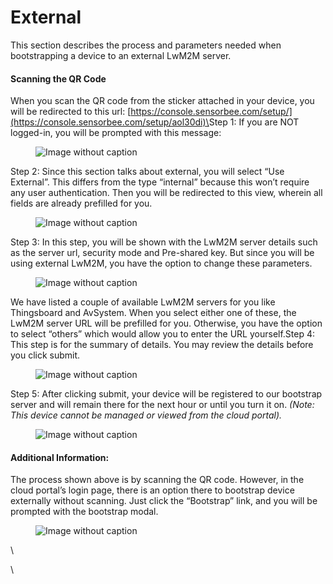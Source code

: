 # External

This section describes the process and parameters needed when bootstrapping a device to an external LwM2M server.

#### Scanning the QR Code <a href="#b66cc33d283641889e0ebb214816958f" id="b66cc33d283641889e0ebb214816958f"></a>

When you scan the QR code from the sticker attached in your device, you will be redirected to this url: [https://console.sensorbee.com/setup/](https://console.sensorbee.com/setup/aol30di)\<peeringcode>Step 1: If you are NOT logged-in, you will be prompted with this message:

<figure><img src="https://image-forwarder.notaku.so/aHR0cHM6Ly93d3cubm90aW9uLnNvL2ltYWdlL2h0dHBzJTNBJTJGJTJGczMtdXMtd2VzdC0yLmFtYXpvbmF3cy5jb20lMkZzZWN1cmUubm90aW9uLXN0YXRpYy5jb20lMkY3MzZkYWViNS05MWEyLTQzNGItODUyMS0yYmUxNTc0ODgyM2YlMkZVbnRpdGxlZC5wbmc_dGFibGU9YmxvY2smc3BhY2VJZD04YTlhZWQwNi1mODQ0LTRkZTQtYjk2Yi1jMTUyNjkzMWM1NTcmaWQ9MmM5NmNkNTEtNjJhMS00NTc2LWFmNTMtMjUwZGY0MGE5M2IwJmNhY2hlPXYyJndpZHRoPTExMDEuOTc0OTc1NTg1OTM3NQ==" alt="Image without caption"><figcaption></figcaption></figure>

Step 2: Since this section talks about external, you will select “Use External”. This differs from the type “internal” because this won’t require any user authentication. Then you will be redirected to this view, wherein all fields are already prefilled for you.

<figure><img src="https://image-forwarder.notaku.so/aHR0cHM6Ly93d3cubm90aW9uLnNvL2ltYWdlL2h0dHBzJTNBJTJGJTJGczMtdXMtd2VzdC0yLmFtYXpvbmF3cy5jb20lMkZzZWN1cmUubm90aW9uLXN0YXRpYy5jb20lMkY4MDFhYmIzMS1iZDUyLTQ4ZWItOTQ4ZS02MWExMjFlOWFkOWQlMkZVbnRpdGxlZC5wbmc_dGFibGU9YmxvY2smc3BhY2VJZD04YTlhZWQwNi1mODQ0LTRkZTQtYjk2Yi1jMTUyNjkzMWM1NTcmaWQ9ZTlhMjUwYzQtODc5Mi00MjE5LTg5YTQtMTA0NWY1MWY1YTEwJmNhY2hlPXYyJndpZHRoPTExMDQuNzU=" alt="Image without caption"><figcaption></figcaption></figure>

Step 3: In this step, you will be shown with the LwM2M server details such as the server url, security mode and Pre-shared key. But since you will be using external LwM2M, you have the option to change these parameters.

<figure><img src="https://image-forwarder.notaku.so/aHR0cHM6Ly93d3cubm90aW9uLnNvL2ltYWdlL2h0dHBzJTNBJTJGJTJGczMtdXMtd2VzdC0yLmFtYXpvbmF3cy5jb20lMkZzZWN1cmUubm90aW9uLXN0YXRpYy5jb20lMkYxY2YyODBiMy00YTBmLTRjYzEtYjk5ZC1jMWFhMTQ4OGU0OTIlMkZVbnRpdGxlZC5wbmc_dGFibGU9YmxvY2smc3BhY2VJZD04YTlhZWQwNi1mODQ0LTRkZTQtYjk2Yi1jMTUyNjkzMWM1NTcmaWQ9NTg3NmUzMTgtOTg1Ny00MWQ1LWIzYzQtMTc0Mjk4MDlkNmI0JmNhY2hlPXYyJndpZHRoPTExMDQuNzU=" alt="Image without caption"><figcaption></figcaption></figure>

We have listed a couple of available LwM2M servers for you like Thingsboard and AvSystem. When you select either one of these, the LwM2M server URL will be prefilled for you. Otherwise, you have the option to select “others” which would allow you to enter the URL yourself.Step 4: This step is for the summary of details. You may review the details before you click submit.

<figure><img src="https://image-forwarder.notaku.so/aHR0cHM6Ly93d3cubm90aW9uLnNvL2ltYWdlL2h0dHBzJTNBJTJGJTJGczMtdXMtd2VzdC0yLmFtYXpvbmF3cy5jb20lMkZzZWN1cmUubm90aW9uLXN0YXRpYy5jb20lMkY4OTQ2YmZmYi0xZTIwLTRiODgtOTIzNy01YmJiZTFkMTI4MjMlMkZVbnRpdGxlZC5wbmc_dGFibGU9YmxvY2smc3BhY2VJZD04YTlhZWQwNi1mODQ0LTRkZTQtYjk2Yi1jMTUyNjkzMWM1NTcmaWQ9MjllZTZiNzMtOGQ4ZC00NzEyLTg5MTUtODViMTY3NWM3N2I4JmNhY2hlPXYyJndpZHRoPTExMDQuNzc1MDI0NDE0MDYyNQ==" alt="Image without caption"><figcaption></figcaption></figure>

Step 5: After clicking submit, your device will be registered to our bootstrap server and will remain there for the next hour or until you turn it on. _(Note: This device cannot be managed or viewed from the cloud portal)._

<figure><img src="https://image-forwarder.notaku.so/aHR0cHM6Ly93d3cubm90aW9uLnNvL2ltYWdlL2h0dHBzJTNBJTJGJTJGczMtdXMtd2VzdC0yLmFtYXpvbmF3cy5jb20lMkZzZWN1cmUubm90aW9uLXN0YXRpYy5jb20lMkZhZGE4YTU4Yi03YWY2LTQ5NWUtOWFhNi0xNDEwMDkxYTg3MWMlMkZVbnRpdGxlZC5wbmc_dGFibGU9YmxvY2smc3BhY2VJZD04YTlhZWQwNi1mODQ0LTRkZTQtYjk2Yi1jMTUyNjkzMWM1NTcmaWQ9MmEwMDZhYzgtMzQzMC00OWI0LTg3ZGItZDMwYjliMWI5MGQ4JmNhY2hlPXYyJndpZHRoPTk5NA==" alt="Image without caption"><figcaption></figcaption></figure>

#### Additional Information: <a href="#fe1d1cb4f4294b0ca38a571d00a047d6" id="fe1d1cb4f4294b0ca38a571d00a047d6"></a>

The process shown above is by scanning the QR code. However, in the cloud portal’s login page, there is an option there to bootstrap device externally without scanning. Just click the “Bootstrap” link, and you will be prompted with the bootstrap modal.

<figure><img src="https://image-forwarder.notaku.so/aHR0cHM6Ly93d3cubm90aW9uLnNvL2ltYWdlL2h0dHBzJTNBJTJGJTJGczMtdXMtd2VzdC0yLmFtYXpvbmF3cy5jb20lMkZzZWN1cmUubm90aW9uLXN0YXRpYy5jb20lMkY3MmEzZmU1MC03NTYwLTQ1OWEtODBmMC1kMThhOGNmYjgwZWIlMkZVbnRpdGxlZC5wbmc_dGFibGU9YmxvY2smc3BhY2VJZD04YTlhZWQwNi1mODQ0LTRkZTQtYjk2Yi1jMTUyNjkzMWM1NTcmaWQ9ODk1YWE4ZjgtNTQ4Zi00Zjk2LTg3NDQtOGRjYjkxZDg2YzczJmNhY2hlPXYyJndpZHRoPTEwNjA=" alt="Image without caption"><figcaption></figcaption></figure>

\


\
